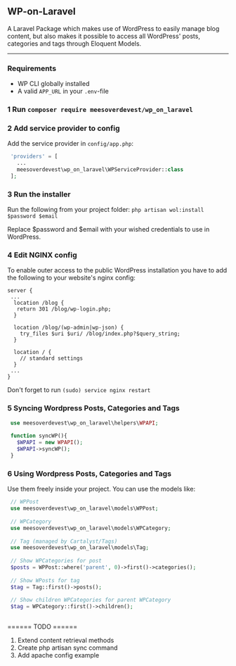 
## WP-on-Laravel

A Laravel Package which makes use of WordPress to easily manage blog content, but also makes it possible to access all WordPress' posts, categories and tags through Eloquent Models.
____

### Requirements
- WP CLI globally installed
- A valid ```APP_URL``` in your ```.env```-file

### 1 Run ```composer require meesoverdevest/wp_on_laravel```

### 2 Add service provider to config
Add the service provider in ```config/app.php```:
```php
 'providers' = [
   ...
   meesoverdevest\wp_on_laravel\WPServiceProvider::class
 ];
```

### 3 Run the installer
Run the following from your project folder:
```php artisan wol:install $password $email```

Replace $password and $email with your wished credentials to use in WordPress.

### 4 Edit NGINX config

To enable outer access to the public WordPress installation you have to add the following to your website's nginx config:
```
server {
 ...
  location /blog {
   return 301 /blog/wp-login.php;
  }

  location /blog/(wp-admin|wp-json) {
    try_files $uri $uri/ /blog/index.php?$query_string;
  }	

  location / {
    // standard settings
  }
 ...
}
```

Don't forget to run ```(sudo) service nginx restart```

### 5 Syncing Wordpress Posts, Categories and Tags 
```php
 use meesoverdevest\wp_on_laravel\helpers\WPAPI;
 
 function syncWP(){
   $WPAPI = new WPAPI();
   $WPAPI->syncWP();
 }
```

### 6 Using Wordpress Posts, Categories and Tags 

Use them freely inside your project. You can use the models like:
```php
 // WPPost 
 use meesoverdevest\wp_on_laravel\models\WPPost;
 
 // WPCategory 
 use meesoverdevest\wp_on_laravel\models\WPCategory;
 
 // Tag (managed by Cartalyst/Tags) 
 use meesoverdevest\wp_on_laravel\models\Tag;
 
 // Show WPCategories for post
 $posts = WPPost::where('parent', 0)->first()->categories();
 
 // Show WPosts for tag
 $tag = Tag::first()->posts();
 
 // Show children WPCategories for parent WPCategory
 $tag = WPCategory::first()->children();
 
```


====== TODO ======

1. Extend content retrieval methods
2. Create php artisan sync command
3. Add apache config example
